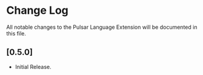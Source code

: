 # Change Log

All notable changes to the Pulsar Language Extension will be documented in this file.

## [0.5.0]

- Initial Release.
